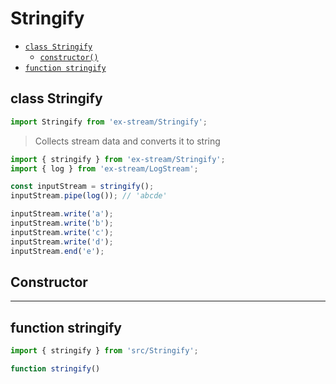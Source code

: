 # Stringify

- [`class Stringify`](#class-stringify)
  - [`constructor()`](#stringify-constructor-constructor)
- [`function stringify`](#function-stringify)

<a id="class-stringify"></a><h2>class Stringify</h2>
``` javascript
import Stringify from 'ex-stream/Stringify';
```
> Collects stream data and converts it to string



``` javascript
import { stringify } from 'ex-stream/Stringify';
import { log } from 'ex-stream/LogStream';

const inputStream = stringify();
inputStream.pipe(log()); // 'abcde'

inputStream.write('a');
inputStream.write('b');
inputStream.write('c');
inputStream.write('d');
inputStream.end('e');
```



<h2>Constructor</h2>
<a id="stringify-constructor-constructor"></a>


---

<a id="function-stringify"></a><h2>function stringify</h2>
``` javascript
import { stringify } from 'src/Stringify';
```
``` javascript
function stringify()
```


